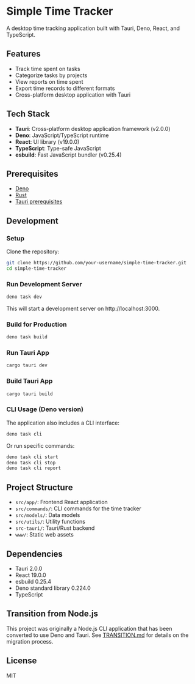# Simple Time Tracker

A desktop time tracking application built with Tauri, Deno, React, and TypeScript.

## Features

- Track time spent on tasks
- Categorize tasks by projects
- View reports on time spent
- Export time records to different formats
- Cross-platform desktop application with Tauri

## Tech Stack

- **Tauri**: Cross-platform desktop application framework (v2.0.0)
- **Deno**: JavaScript/TypeScript runtime
- **React**: UI library (v19.0.0)
- **TypeScript**: Type-safe JavaScript
- **esbuild**: Fast JavaScript bundler (v0.25.4)

## Prerequisites

- [Deno](https://deno.land/manual/getting_started/installation)
- [Rust](https://www.rust-lang.org/tools/install)
- [Tauri prerequisites](https://tauri.app/v1/guides/getting-started/prerequisites)

## Development

### Setup

Clone the repository:

```bash
git clone https://github.com/your-username/simple-time-tracker.git
cd simple-time-tracker
```

### Run Development Server

```bash
deno task dev
```

This will start a development server on http://localhost:3000.

### Build for Production

```bash
deno task build
```

### Run Tauri App

```bash
cargo tauri dev
```

### Build Tauri App

```bash
cargo tauri build
```

### CLI Usage (Deno version)

The application also includes a CLI interface:

```bash
deno task cli
```

Or run specific commands:

```bash
deno task cli start
deno task cli stop
deno task cli report
```

## Project Structure

- `src/app/`: Frontend React application
- `src/commands/`: CLI commands for the time tracker
- `src/models/`: Data models
- `src/utils/`: Utility functions
- `src-tauri/`: Tauri/Rust backend
- `www/`: Static web assets

## Dependencies

- Tauri 2.0.0
- React 19.0.0
- esbuild 0.25.4
- Deno standard library 0.224.0
- TypeScript

## Transition from Node.js

This project was originally a Node.js CLI application that has been converted to use Deno and Tauri. See [TRANSITION.md](./TRANSITION.md) for details on the migration process.

## License

MIT